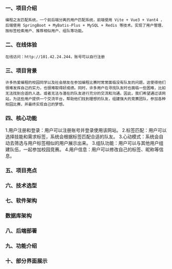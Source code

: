 ### 一、项目介绍
    编程之友匹配系统，一个前后端分离的用户匹配系统，前端使用 Vite + Vue3 + Vant4 ，后端使用 SpringBoot + MyBatis-Plus + MySQL + Redis 等技术。实现了用户管理、按标签检索用户、推荐相似用户、组队等功能。 
### 二、在线体验
    在线访问：http://101.42.24.244，账号可以自行注册
### 三、项目背景
    许多热爱编程的校园同学以及社会朋友在参加编程比赛时常常面临没有队友的问题，这使得他们很难发挥自己的实力，也很难取得好成绩。同时，许多用户在寻找队友时也面临一些困难，比如无法找到合适的人选，或者无法与潜在的队友进行充分的交流和沟通。因此，我们希望通过该网站，为这些用户提供一个交流平台，帮助他们找到理想的队友，组建强大的竞赛团队，参加各种校园比赛，并最终实现自己的梦想。
### 四、核心功能
1.用户注册和登录：用户可以注册账号并登录使用该网站。
2.标签匹配：用户可以选择技能和需求标签，系统会根据标签匹配合适的队友。
3.心动模式：系统会自动去筛选与用户标签相似的用户展示出来。
3.组队功能：用户可以与其他用户组建队伍，一起参加校园竞赛。
4.用户信息：用户可以修改自己的标签、昵称等信息。
### 五、项目亮点
### 六、技术选型
### 七、软件架构
### 数据库架构
### 八、后端部署
### 九、功能介绍
### 十、部分界面展示

